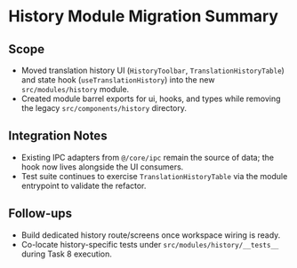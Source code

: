 # History Module Migration Summary

## Scope
- Moved translation history UI (`HistoryToolbar`, `TranslationHistoryTable`) and state hook (`useTranslationHistory`) into the new `src/modules/history` module.
- Created module barrel exports for ui, hooks, and types while removing the legacy `src/components/history` directory.

## Integration Notes
- Existing IPC adapters from `@/core/ipc` remain the source of data; the hook now lives alongside the UI consumers.
- Test suite continues to exercise `TranslationHistoryTable` via the module entrypoint to validate the refactor.

## Follow-ups
- Build dedicated history route/screens once workspace wiring is ready.
- Co-locate history-specific tests under `src/modules/history/__tests__` during Task 8 execution.
